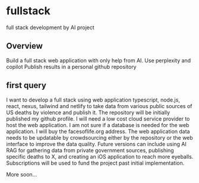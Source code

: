 # fullstack
 full stack development by AI project

## Overview
Build a full stack web application with only help from AI. Use perplexity and copilot
Publish results in a personal github repository 

## first query
I want to develop a full stack using web application typescript, node.js, react, nexus, tailwind and netlify to take data from various public sources of US deaths by violence and publish it. The repository will be initially published my github profile. I will need a low cost cloud service provider to host the web application. I am not sure if a database is needed for the web application. I will buy the facesoflife.org address. The web application data needs to be updatable by crowdsourcing either by the repository or the web interface to improve the data quality. Future versions can include using AI RAG for gathering data from private government sources, publishing specific deaths to X, and creating an iOS application to reach more eyeballs. Subscriptions will be used to fund the project past initial implementation. 

More soon...
